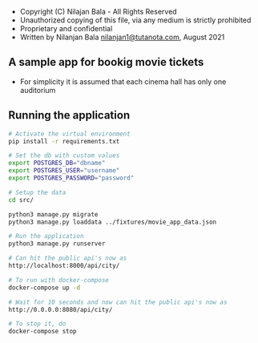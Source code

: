  * Copyright (C) Nilajan Bala - All Rights Reserved
 * Unauthorized copying of this file, via any medium is strictly prohibited
 * Proprietary and confidential
 * Written by Nilanjan Bala <nilanjan1@tutanota.com>, August 2021


## A sample app for bookig movie tickets

* For simplicity it is assumed that each cinema hall has only one auditorium


## Running the application

```sh
# Activate the virtual environment
pip install -r requirements.txt

# Set the db with custom values
export POSTGRES_DB="dbname"
export POSTGRES_USER="username"
export POSTGRES_PASSWORD="password"

# Setup the data
cd src/

python3 manage.py migrate
python3 manage.py loaddata ../fixtures/movie_app_data.json

# Run the application
python3 manage.py runserver

# Can hit the public api's now as
http://localhost:8000/api/city/

# To run with docker-compose
docker-compose up -d

# Wait for 10 seconds and now can hit the public api's now as
http://0.0.0.0:8080/api/city/

# To stop it, do
docker-compose stop
```
